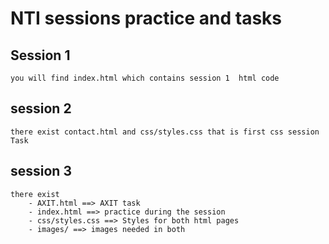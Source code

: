 # NTI sessions practice and tasks
## Session 1
    you will find index.html which contains session 1  html code
## session 2
    there exist contact.html and css/styles.css that is first css session Task
## session 3
    there exist 
        - AXIT.html ==> AXIT task  
        - index.html ==> practice during the session    
        - css/styles.css ==> Styles for both html pages 
        - images/ ==> images needed in both 
        
